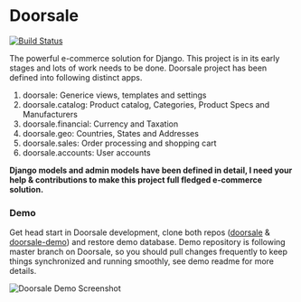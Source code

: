 Doorsale
========
[![Build Status](https://travis-ci.org/mysteryjeans/doorsale.svg?branch=master)](https://travis-ci.org/mysteryjeans/doorsale)

The powerful e-commerce solution for Django. This project is in its early stages and lots of work needs to be done. Doorsale project has been defined into following distinct apps.

1. doorsale: Generice views, templates and settings
2. doorsale.catalog: Product catalog, Categories, Product Specs and Manufacturers
3. doorsale.financial: Currency and Taxation
4. doorsale.geo: Countries, States and Addresses
5. doorsale.sales: Order processing and shopping cart
6. doorsale.accounts: User accounts

**Django models and admin models have been defined in detail, I need your help & contributions to make this project full fledged e-commerce solution.**

### Demo
Get head start in Doorsale development, clone both repos ([doorsale](https://github.com/mysteryjeans/doorsale) & [doorsale-demo](https://github.com/mysteryjeans/doorsale-demo)) and restore demo database. Demo repository is following master branch on Doorsale, so you should pull changes frequently to keep things synchronized and running smoothly, see demo readme for more details.

![Doorsale Demo Screenshot](https://raw.github.com/mysteryjeans/doorsale-demo/master/media/images/demo-screenshot.png)
